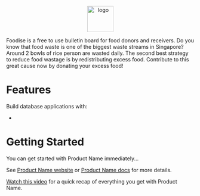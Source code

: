 <p align="center">

  <a href="https://csrejects.vercel.app" target="_blank">
    <img alt="logo" height="70" alt="Logo" src=""/>
  </a>
</p>


Foodise is a free to use bulletin board for food donors and receivers. Do you know that food waste is one of the biggest waste streams in Singapore? Around 2 bowls of rice person are wasted daily. The second best strategy to reduce food wastage is by redistributing excess food. Contribute to this great cause now by donating your excess food!


# Features

Build database applications with:

- 

# Getting Started

You can get started with Product Name immediately...


See [Product Name website](http://csrejects.vercel.app/) or [Product Name docs](http://csrejects.vercel.app/) for more details.

[Watch this video](https://youtu.be/tKGeLXoPr94) for a quick recap of everything you get with Product Name.
